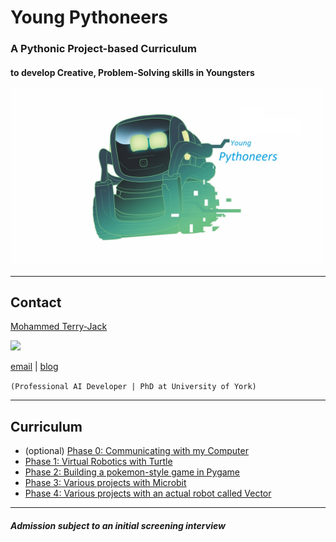 # Young Pythoneers
### A Pythonic Project-based Curriculum
#### to develop Creative, Problem-Solving skills in Youngsters
<img src="young_pythoneers.jpg" width="500">

---

## Contact
[Mohammed Terry-Jack](https://www.linkedin.com/in/dery-terry/)

<img src="https://i.pinimg.com/236x/60/14/43/601443f3d02c0669f5d3560bb8047878--nabi-muhammad-prophet-muhammad.jpg" width="150">

[email](mohammedterryjack@gmail.com) | [blog](https://medium.com/@b.terryjack)

`(Professional AI Developer | PhD at University of York)`

---
## Curriculum
* (optional) [Phase 0: Communicating with my Computer](phase_0_basics/README.md)
* [Phase 1: Virtual Robotics with Turtle](phase_1_turtles/README.md)
* [Phase 2: Building a pokemon-style game in Pygame](phase_2_pygame/README.md)
* [Phase 3: Various projects with Microbit](phase_3_microbit/README.md)
* [Phase 4: Various projects with an actual robot called Vector](phase_4_vector/README.md)

---
##### Admission subject to an initial screening interview
